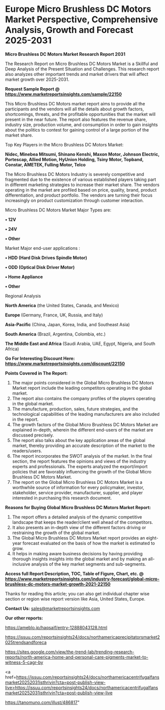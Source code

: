 # Europe Micro Brushless DC Motors Market Perspective, Comprehensive Analysis, Growth and Forecast 2025-2031

<strong>Micro Brushless DC Motors Market Research Report 2031</strong>

The Research Report on Micro Brushless DC Motors Market is a Skillful and Deep Analysis of the Present Situation and Challenges. This research report also analyzes other important trends and market drivers that will affect market growth over 2025-2031.

<strong>Request Sample Report @ <a href=https://www.marketreportsinsights.com/sample/22150>https://www.marketreportsinsights.com/sample/22150</a></strong>

This Micro Brushless DC Motors market report aims to provide all the participants and the vendors will all the details about growth factors, shortcomings, threats, and the profitable opportunities that the market will present in the near future. The report also features the revenue share, industry size, production volume, and consumption in order to gain insights about the politics to contest for gaining control of a large portion of the market share.

Top Key Players in the Micro Brushless DC Motors Market:

<strong>Nidec, Minebea Mitsumi, Shinano Kenshi, Maxon Motor, Johnson Electric, Portescap, Allied Motion, HyUnion Holding, Tsiny Motor, Topband, Constar, AMETEK, Fulling Motor, Telco</strong>

The Micro Brushless DC Motors Industry is severely competitive and fragmented due to the existence of various established players taking part in different marketing strategies to increase their market share. The vendors operating in the market are profiled based on price, quality, brand, product differentiation, and product portfolio. The vendors are turning their focus increasingly on product customization through customer interaction.

Micro Brushless DC Motors Market Major Types are:

<strong>• 12V

• 24V

• Other</strong>

Market Major end-user applications :

<strong>• HDD (Hard Disk Drives Spindle Motor)

• ODD (Optical Disk Driver Motor)

• Home Appliance

• Other</strong>

Regional Analysis

</u><strong><b>North America</b></strong> (the United States, Canada, and Mexico)

<strong><b>Europe </b></strong>(Germany, France, UK, Russia, and Italy)

<strong><b>Asia-Pacific</b></strong> (China, Japan, Korea, India, and Southeast Asia)

<strong><b>South America</b></strong> (Brazil, Argentina, Colombia, etc.)

<strong><b>The Middle East and Africa</b></strong> (Saudi Arabia, UAE, Egypt, Nigeria, and South Africa)

<strong>Go For Interesting Discount Here: <a href=https://www.marketreportsinsights.com/discount/22150>https://www.marketreportsinsights.com/discount/22150</a></strong>

<strong>Points Covered in The Report:</strong>
<ol>
  <li>The major points considered in the Global Micro Brushless DC Motors Market report include the leading competitors operating in the global market.</li>
  <li>The report also contains the company profiles of the players operating in the global market.</li>
  <li>The manufacture, production, sales, future strategies, and the technological capabilities of the leading manufacturers are also included in the report.</li>
  <li>The growth factors of the Global Micro Brushless DC Motors Market are explained in-depth, wherein the different end-users of the market are discussed precisely.</li>
  <li>The report also talks about the key application areas of the global market, thereby providing an accurate description of the market to the readers/users.</li>
  <li>The report incorporates the SWOT analysis of the market. In the final section, the report features the opinions and views of the industry experts and professionals. The experts analyzed the export/import policies that are favorably influencing the growth of the Global Micro Brushless DC Motors Market.</li>
  <li>The report on the Global Micro Brushless DC Motors Market is a worthwhile source of information for every policymaker, investor, stakeholder, service provider, manufacturer, supplier, and player interested in purchasing this research document.</li>
</ol>
<strong>Reasons for Buying Global Micro Brushless DC Motors Market Report:</strong>

<ol>
  <li>The report offers a detailed analysis of the dynamic competitive landscape that keeps the reader/client well ahead of the competitors.</li>
  <li>It also presents an in-depth view of the different factors driving or restraining the growth of the global market.</li>
  <li>The Global Micro Brushless DC Motors Market report provides an eight-year forecast evaluated on the basis of how the market is estimated to grow.</li>
  <li>It helps in making aware business decisions by having providing thorough insights insights into the global market and by making an all-inclusive analysis of the key market segments and sub-segments.</li>
</ol>
<strong>Access full Report Description, TOC, Table of Figure, Chart, etc. @ <a href=https://www.marketreportsinsights.com/industry-forecast/global-micro-brushless-dc-motors-market-growth-2021-22150>https://www.marketreportsinsights.com/industry-forecast/global-micro-brushless-dc-motors-market-growth-2021-22150</a></strong>


Thanks for reading this article; you can also get individual chapter wise section or region wise report version like Asia, United States, Europe.

<strong>Contact Us:</strong>
sales@marketreportsinsights.com

<strong>Our other reports:</strong>

<a href=https://ameblo.jp/haqsaif/entry-12888043128.html>https://ameblo.jp/haqsaif/entry-12888043128.html</a>

<a href=https://issuu.com/reportsinsights24/docs/northamericaprecipitatorsmarket2025trendsandforeca>https://issuu.com/reportsinsights24/docs/northamericaprecipitatorsmarket2025trendsandforeca</a>

<a href=https://sites.google.com/view/the-trend-lab/trending-research-reports/north-america-home-and-personal-care-pigments-market-to-witness-5-cagr-by>https://sites.google.com/view/the-trend-lab/trending-research-reports/north-america-home-and-personal-care-pigments-market-to-witness-5-cagr-by</a>

<a href=https://issuu.com/reportsinsights24/docs/northamericacentrifugalfansmarket20252031isthrivin?cta=post-publish-view-live>https://issuu.com/reportsinsights24/docs/northamericacentrifugalfansmarket20252031isthrivin?cta=post-publish-view-live</a>

<a href=https://tanomuno.com/illust/486817>https://tanomuno.com/illust/486817</a>"

